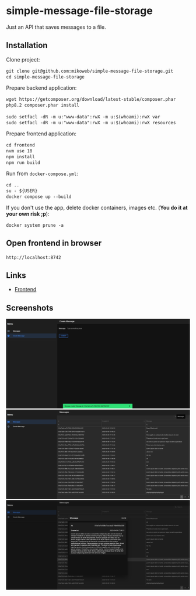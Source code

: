 #  simple-message-file-storage

Just an API that saves messages to a file.

## Installation

Clone project:

    git clone git@github.com:mikoweb/simple-message-file-storage.git
    cd simple-message-file-storage

Prepare backend application:

    wget https://getcomposer.org/download/latest-stable/composer.phar
    php8.2 composer.phar install

    sudo setfacl -dR -m u:"www-data":rwX -m u:$(whoami):rwX var
    sudo setfacl -dR -m u:"www-data":rwX -m u:$(whoami):rwX resources

Prepare frontend application:

    cd frontend
    nvm use 18
    npm install
    npm run build

Run from `docker-compose.yml`:

    cd ..
    su - ${USER}
    docker compose up --build

If you don't use the app, delete docker containers, images etc. (**You do it at your own risk ;p**):

    docker system prune -a

## Open frontend in browser

    http://localhost:8742

## Links

* [Frontend](./frontend/README.md)

## Screenshots

![image 1](./docs/image-01.png)
![image 2](./docs/image-02.png)
![image 3](./docs/image-03.png)
